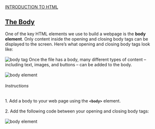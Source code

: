 <a href="http://ssqt.co/mQfpbL0"><span>INTRODUCTION TO HTML</span></a>
<h2><a href="https://www.codecademy.com/paths/web-development/tracks/learn-html-web-dev-path/modules/learn-html-elements/lessons/intro-to-html/exercises/body-html">The Body</a></h2>
One of the key HTML elements we use to build a webpage is the <b>body element</b>. Only content inside the opening and closing body tags can be displayed to the screen. Here’s what opening and closing body tags look like:<br>
<br>
<img src="https://cdn-images-1.medium.com/max/800/1*668EK7MeLL4HAVLD8FiRuA.png" alt="body tag">
Once the file has a body, many different types of content – including text, images, and buttons – can be added to the body.<br>
<br>
<img src="https://cdn-images-1.medium.com/max/800/1*JGZwcTQN3E5bbMcZ8_pj4g.png" alt="body element">
<h6>Instructions</h6>
1.
Add a body to your web page using the <code><b>&lt;body&gt;</b></code> element.<br>
<br>
2.
Add the following code between your opening and closing body tags:<br>
<br>
<img src="https://cdn-images-1.medium.com/max/800/1*FYt1e3FDngb2tBWWAlp2JQ.png" alt="body element">
